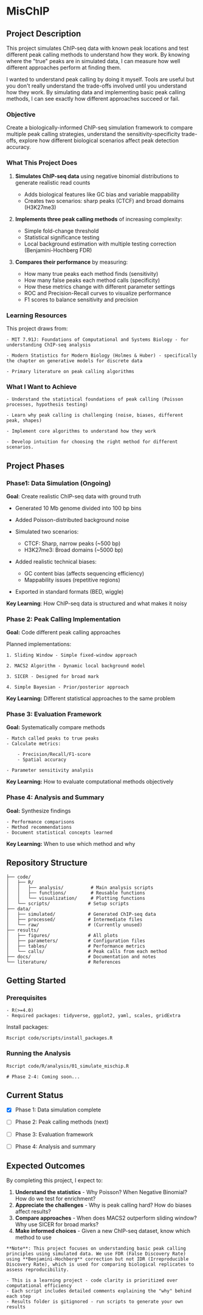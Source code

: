 # MisChIP


## Project Description

This project simulates ChIP-seq data with known peak locations and test different peak calling methods to understand how they work. By knowing where the "true" peaks are in simulated data, I can measure how well different approaches perform at finding them.

I wanted to understand peak calling by doing it myself. Tools are useful but you don't really understand the trade-offs involved until you understand how they work. By simulating data and implementing basic peak calling methods, I can see exactly how different approaches succeed or fail.

### Objective

Create a biologically-informed ChIP-seq simulation framework to compare multiple peak calling strategies, understand the sensitivity-specificity trade-offs, explore how different biological scenarios affect peak detection accuracy.

### What This Project Does

1. **Simulates ChIP-seq data** using negative binomial distributions to generate realistic read counts
    - Adds biological features like GC bias and variable mappability
    - Creates two scenarios: sharp peaks (CTCF) and broad domains (H3K27me3)

2. **Implements three peak calling methods** of increasing complexity:
    - Simple fold-change threshold
    - Statistical significance testing
    - Local background estimation with multiple testing correction (Benjamini-Hochberg FDR)

3. **Compares their performance** by measuring:
    - How many true peaks each method finds (sensitivity)
    - How many false peaks each method calls (specificity)
    - How these metrics change with different parameter settings
    - ROC and Precision-Recall curves to visualize performance
    - F1 scores to balance sensitivity and precision

### Learning Resources
This project draws from:

    - MIT 7.91J: Foundations of Computational and Systems Biology - for understanding ChIP-seq analysis

    - Modern Statistics for Modern Biology (Holmes & Huber) - specifically the chapter on generative models for discrete data

    - Primary literature on peak calling algorithms


### What I Want to Achieve

    - Understand the statistical foundations of peak calling (Poisson processes, hypothesis testing)

    - Learn why peak calling is challenging (noise, biases, different peak, shapes)

    - Implement core algorithms to understand how they work

    - Develop intuition for choosing the right method for different scenarios.


## Project Phases

### Phase1: Data Simulation (Ongoing)

**Goal**: Create realistic ChIP-seq data with ground truth

- Generated 10 Mb genome divided into 100 bp bins
- Added Poisson-distributed background noise
- Simulated two scenarios:

    - CTCF: Sharp, narrow peaks (~500 bp)
    - H3K27me3: Broad domains (~5000 bp)


- Added realistic technical biases:

    - GC content bias (affects sequencing efficiency)
    - Mappability issues (repetitive regions)


- Exported in standard formats (BED, wiggle)

**Key Learning**: How ChIP-seq data is structured and what makes it noisy

### Phase 2: Peak Calling Implementation

**Goal:** Code different peak calling approaches

Planned implementations:

    1. Sliding Window - Simple fixed-window approach
    
    2. MACS2 Algorithm - Dynamic local background model
    
    3. SICER - Designed for broad mark
    
    4. Simple Bayesian - Prior/posterior approach

**Key Learning:** Different statistical approaches to the same problem

### Phase 3: Evaluation Framework

**Goal:** Systematically compare methods

    - Match called peaks to true peaks
    - Calculate metrics:
    
        - Precision/Recall/F1-score
        - Spatial accuracy

    - Parameter sensitivity analysis

**Key Learning:** How to evaluate computational methods objectively


### Phase 4: Analysis and Summary

**Goal:** Synthesize findings

    - Performance comparisons
    - Method recommendations
    - Document statistical concepts learned

**Key Learning:** When to use which method and why

## Repository Structure

```mischip-seq-analysis/
├── code/
│   ├── R/
│   │   ├── analysis/          # Main analysis scripts
│   │   ├── functions/         # Reusable functions
│   │   └── visualization/     # Plotting functions
│   └── scripts/              # Setup scripts
├── data/
│   ├── simulated/            # Generated ChIP-seq data
│   ├── processed/            # Intermediate files
│   └── raw/                  # (Currently unused)
├── results/
│   ├── figures/              # All plots
│   ├── parameters/           # Configuration files
│   ├── tables/               # Performance metrics
│   └── calls/                # Peak calls from each method
├── docs/                     # Documentation and notes
└── literature/               # References
```


## Getting Started

### Prerequisites

    - R(>=4.0)
    - Required packages: tidyverse, ggplot2, yaml, scales, gridExtra

Install packages:

```Rscript code/scripts/install_packages.R```

### Running the Analysis

```# Phase 1: Generate simulated data
Rscript code/R/analysis/01_simulate_mischip.R

# Phase 2-4: Coming soon...
```

## Current Status

- [x] Phase 1: Data simulation complete
- [ ] Phase 2: Peak calling methods (next)
- [ ] Phase 3: Evaluation framework
- [ ] Phase 4: Analysis and summary


## Expected Outcomes

By completing this project, I expect to:

1. **Understand the statistics** - Why Poisson? When Negative Binomial? How do we test for enrichment?
2. **Appreciate the challenges** - Why is peak calling hard? How do biases affect results?
3. **Compare approaches** - When does MACS2 outperform sliding window? Why use SICER for broad marks?
4. **Make informed choices** - Given a new ChIP-seq dataset, know which method to use

```
**Note**: This project focuses on understanding basic peak calling principles using simulated data. We use FDR (False Discovery Rate) using **Benjamini-Hochberg** correction but not IDR (Irreproducible Discovery Rate), which is used for comparing biological replicates to assess reproducibility.

- This is a learning project - code clarity is prioritized over computational efficiency
- Each script includes detailed comments explaining the "why" behind each step
- Results folder is gitignored - run scripts to generate your own results
```